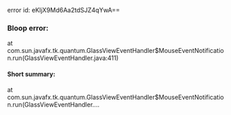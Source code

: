 error id: eKljX9Md6Aa2tdSJZ4qYwA==
### Bloop error:

at com.sun.javafx.tk.quantum.GlassViewEventHandler$MouseEventNotification.run(GlassViewEventHandler.java:411)
#### Short summary: 

at com.sun.javafx.tk.quantum.GlassViewEventHandler$MouseEventNotification.run(GlassViewEventHandler....